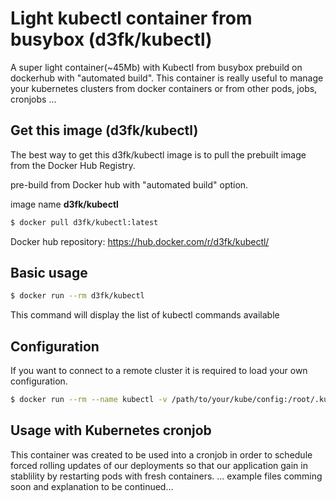 # Light kubectl container from busybox (d3fk/kubectl)
A super light container(~45Mb) with Kubectl from busybox prebuild on dockerhub with "automated build". This container is really useful to manage your kubernetes clusters from docker containers or from other pods, jobs, cronjobs ...

## Get this image (d3fk/kubectl)
The best way to get this d3fk/kubectl image is to pull the prebuilt image from the Docker Hub Registry.

pre-build from Docker hub with "automated build" option.

image name **d3fk/kubectl**
```sh
$ docker pull d3fk/kubectl:latest
```
Docker hub repository: https://hub.docker.com/r/d3fk/kubectl/

## Basic usage
```sh
$ docker run --rm d3fk/kubectl
```
This command will display the list of kubectl commands available

## Configuration
If you want to connect to a remote cluster it is required to load your own configuration.
```sh
$ docker run --rm --name kubectl -v /path/to/your/kube/config:/root/.kube/config d3fk/kubectl
```

## Usage with Kubernetes cronjob
This container was created to be used into a cronjob in order to schedule forced rolling updates of our deployments so that our application gain in stablility by restarting pods with fresh containers.
... example files comming soon and explanation to be continued...
